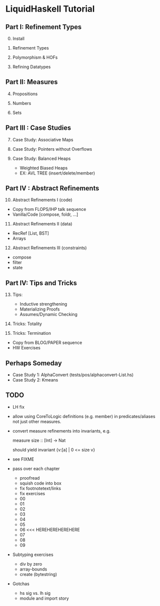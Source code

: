 # LiquidHaskell Tutorial


## Part I: Refinement Types

0. Install

1. Refinement Types

2. Polymorphism & HOFs

3. Refining Datatypes

## Part II: Measures

4. Propositions

5. Numbers

6. Sets

## Part III : Case Studies

7. Case Study: Associative Maps

8. Case Study: Pointers without Overflows

9. Case Study: Balanced Heaps
   + Weighted Biased Heaps
   + EX: AVL TREE (insert/delete/member)
 
## Part IV : Abstract Refinements 

10. Abstract Refinements I (code)
  + Copy from FLOPS/IHP talk sequence
  + Vanilla/Code [compose, foldr, ...]

11. Abstract Refinements II (data)
  + RecRef [List, BST]
  + Arrays

12. Abstract Refinements III (constraints)
  + compose
  + filter
  + state 

## Part IV: Tips and Tricks

13. Tips:
     + Inductive strengthening 
     + Materializing Proofs
     + Assumes/Dynamic Checking
     
15. Tricks: Totality

16. Tricks: Termination
  + Copy from BLOG/PAPER sequence
  + HW Exercises

## Perhaps Someday

+ Case Study 1: AlphaConvert (tests/pos/alphaconvert-List.hs) 
+ Case Study 2: Kmeans

## TODO 

+ LH fix
- allow using CoreToLogic definitions (e.g. member) in
  predicates/aliases not just other measures.

- convert measure refinements into invariants, e.g.

  measure size :: [Int] -> Nat

  should yield invariant {v:[a] | 0 <= size v}

- see FIXME

+ pass over each chapter
    - proofread
    - squish code into box
    - fix footnotetext/links
    - fix exercises 

    + 00
    + 01
    + 02
    + 03
    + 04
    + 05 
    - 06 <<< HEREHEREHEREHERE
    + 07 
    + 08 
    - 09


+ Subtyping exercises
    - div by zero
    - array-bounds
    - create (bytestring)

+ Gotchas
    - hs sig vs. lh sig
    - module and import story



